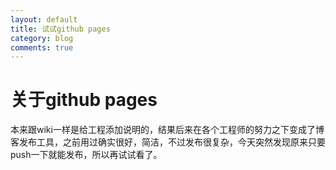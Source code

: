 ```yaml
---
layout: default
title: 试试github pages
category: blog
comments: true
---
```


# 关于github pages

本来跟wiki一样是给工程添加说明的，结果后来在各个工程师的努力之下变成了博客发布工具，之前用过确实很好，简洁，不过发布很复杂，今天突然发现原来只要push一下就能发布，所以再试试看了。